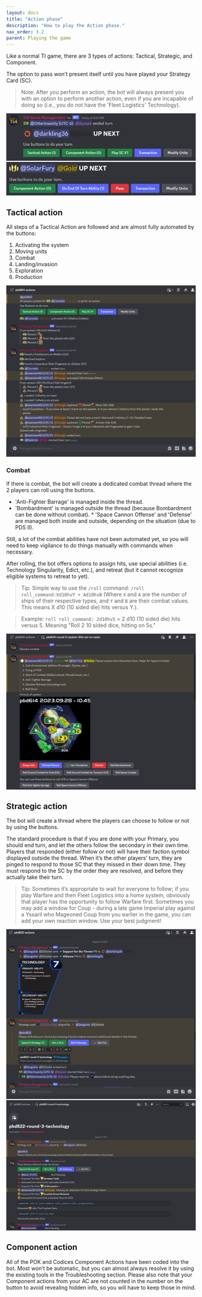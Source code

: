 ```yaml
---
layout: docs
title: "Action phase"
description: "How to play the Action phase."
nav_order: 3.2
parent: Playing the game
---
```


Like a normal TI game, there are 3 types of actions: Tactical, Strategic, and Component. 

The option to pass won’t present itself until you have played your Strategy Card (SC). 
>Note: After you perform an action, the bot will always present you with an option to perform another action, even if you are incapable of doing so (i.e., you do not have the 'Fleet Logistics' Technology). 

![](/assets/images/playing-the-game/1-action-phase.png)
![](/assets/images/playing-the-game/2-action-phase.png)

## Tactical action

All steps of a Tactical Action are followed and are almost fully automated by the buttons: 
1. Activating the system 
2. Moving units
3. Combat
4. Landing/invasion
5. Exploration
6. Production

![](/assets/images/playing-the-game/3-action-phase.png)

### Combat 
If there is combat, the bot will create a dedicated combat thread where the 2 players can roll using the buttons. 
* 'Anti-Fighter Barrage' is managed inside the thread. 
* 'Bombardment' is managed outside the thread (because Bombardment can be done without combat). * 'Space Cannon Offense' and 'Defense' are managed both inside and outside, depending on the situation (due to PDS II).

Still, a lot of the combat abilities have not been automated yet, so you will need to keep vigilance to do things manually with commands when necessary.

After rolling, the bot offers options to assign hits, use special abilities (i.e. Technology Singularity, Edict, etc.), and retreat (but it cannot recognize eligible systems to retreat to yet).

>Tip: Simple way to use the `/roll` command: `/roll roll_command:Xd10hvY + Ad10hvB` (Where `X` and `A` are the number of ships of their respective types, and `Y` and `B` are their combat values. This means X d10 (10 sided die) hits versus Y.). 

>Example:
>`roll roll_command: 2d10hv5` = 2 d10 (10 sided die) hits versus 5. Meaning "Roll 2 10 sided dice, hitting on 5s."

![](/assets/images/playing-the-game/4-action-phase.png)

## Strategic action

The bot will create a thread where the players can choose to follow or not by using the buttons. 

The standard procedure is that if you are done with your Primary, you should end turn, and let the others follow the secondary in their own time. Players that responded (either follow or not) will have their faction symbol displayed outside the thread. When it’s the other players’ turn, they are pinged to respond to those SC that they missed in their down time. They must respond to the SC by the order they are resolved, and before they actually take their turn.

>Tip: Sometimes it’s appropriate to wait for everyone to follow; if you play Warfare and then Fleet Logistics into a home system, obviously that player has the opportunity to follow Warfare first.  Sometimes you may add a window for Coup - during a late game Imperial play against a Yssaril who Mageoned Coup from you earlier in the game, you can add your own reaction window.  Use your best judgment!  

![](/assets/images/playing-the-game/5-action-phase.png)
![](/assets/images/playing-the-game/6-action-phase.png)

## Component action

All of the POK and Codices Component Actions have been coded into the bot. Most won’t be automatic, but you can almost always resolve it by using the existing tools in the Troubleshooting section. Please also note that your Component actions from your AC are not counted in the number on the button to avoid revealing hidden info, so you will have to keep those in mind.